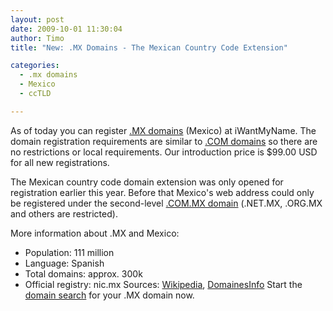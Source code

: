 ```yaml
---
layout: post
date: 2009-10-01 11:30:04
author: Timo
title: "New: .MX Domains - The Mexican Country Code Extension"

categories:
  - .mx domains
  - Mexico
  - ccTLD

---
```


As of today you can register [.MX domains](https://iwantmyname.com/domains/mx-mexican-domain-name-registration-for-mexico) (Mexico) at iWantMyName. The domain registration requirements are similar to [.COM domains](https://iwantmyname.com/domains/com-domain-name-registration-for-commercial) so there are no restrictions or local requirements. Our introduction price is $99.00 USD for all new registrations.

The Mexican country code domain extension was only opened for registration earlier this year. Before that Mexico's web address could only be registered under the second-level [.COM.MX domain](https://iwantmyname.com/domains/com.mx-mexican-domain-name-registration-for-mexico) (.NET.MX, .ORG.MX and others are restricted).

More information about .MX and Mexico:

*   Population: 111 million
*   Language: Spanish
*   Total domains: approx. 300k
*   Official registry: nic.mx
Sources: [Wikipedia](http://en.wikipedia.org/wiki/Mexico), [DomainesInfo](http://archived.link/http://domainesinfo.fr/statistiques.php)
Start the [domain search](https://iwantmyname.com) for your .MX domain now.
